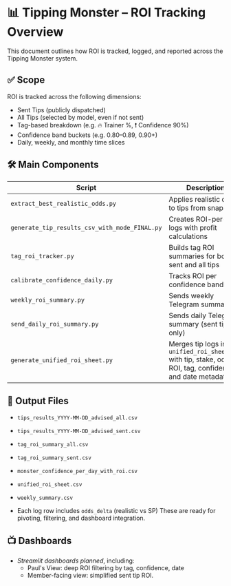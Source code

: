 # 📊 Tipping Monster – ROI Tracking Overview

This document outlines how ROI is tracked, logged, and reported across the Tipping Monster system.

## ✅ Scope
ROI is tracked across the following dimensions:
- Sent Tips (publicly dispatched)
- All Tips (selected by model, even if not sent)
- Tag-based breakdown (e.g. 🔥 Trainer %, ❗ Confidence 90%)
- Confidence band buckets (e.g. 0.80–0.89, 0.90+)
- Daily, weekly, and monthly time slices

## 🛠️ Main Components

| Script | Description |
|--------|-------------|
| `extract_best_realistic_odds.py` | Applies realistic odds to tips from snapshot |
| `generate_tip_results_csv_with_mode_FINAL.py` | Creates ROI-per-tip logs with profit calculations |
| `tag_roi_tracker.py` | Builds tag ROI summaries for both sent and all tips |
| `calibrate_confidence_daily.py` | Tracks ROI per confidence band daily |
| `weekly_roi_summary.py` | Sends weekly Telegram summary |
| `send_daily_roi_summary.py` | Sends daily Telegram summary (sent tips only) |
| `generate_unified_roi_sheet.py` | Merges tip logs into `unified_roi_sheet.csv` with tip, stake, odds, ROI, tag, confidence, and date metadata |

## 🧾 Output Files

- `tips_results_YYYY-MM-DD_advised_all.csv`
- `tips_results_YYYY-MM-DD_advised_sent.csv`
- `tag_roi_summary_all.csv`
- `tag_roi_summary_sent.csv`
- `monster_confidence_per_day_with_roi.csv`
- `unified_roi_sheet.csv`
- `weekly_summary.csv`

- Each log row includes `odds_delta` (realistic vs SP)
These are ready for pivoting, filtering, and dashboard integration.

## 📺 Dashboards
- *Streamlit dashboards planned*, including:
  - Paul's View: deep ROI filtering by tag, confidence, date
  - Member-facing view: simplified sent tip ROI.
